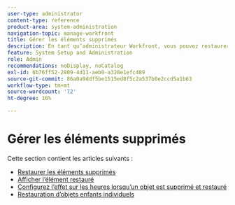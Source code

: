 ```yaml
---
user-type: administrator
content-type: reference
product-area: system-administration
navigation-topic: manage-workfront
title: Gérer les éléments supprimés
description: En tant qu’administrateur Workfront, vous pouvez restaurer des projets, tâches, problèmes, documents et modèles Workfront s’ils ont été supprimés au cours des 30 derniers jours. Lorsque vous restaurez un objet, tous ses objets et champs enfants sont également restaurés.
feature: System Setup and Administration
role: Admin
recommendations: noDisplay, noCatalog
exl-id: 6b76ff52-2809-4d11-aeb0-a328e1efc489
source-git-commit: 86a0a9ddf5be1515ed8f5c2a537b0e2ccd5a1b63
workflow-type: tm+mt
source-wordcount: '72'
ht-degree: 16%

---
```


# Gérer les éléments supprimés

Cette section contient les articles suivants :

* [Restaurer les éléments supprimés](../../../administration-and-setup/manage-workfront/manage-deleted-items/restore-deleted-items.md)
* [Afficher l’élément restauré](../../../administration-and-setup/manage-workfront/manage-deleted-items/view-restored-items.md)
* [ Configurez l’effet sur les heures lorsqu’un objet est supprimé et restauré ](../../../administration-and-setup/manage-workfront/manage-deleted-items/configure-how-hours-affected-when-obj-deleted-restored.md)
* [Restauration d’objets enfants individuels](../../../administration-and-setup/manage-workfront/manage-deleted-items/restoring-individual-child-objects.md)
